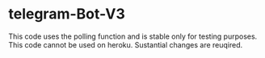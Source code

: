 # telegram-Bot-V3
This code uses the polling function and is stable only for testing purposes. 
This code cannot be used on heroku. Sustantial changes are reuqired. 
